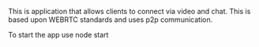This is application that allows clients to connect via video and chat.
This is based upon WEBRTC standards and uses p2p communication.

To start the app use
node start
